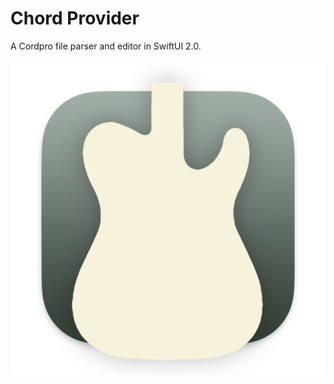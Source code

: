 # Chord Provider

A Cordpro file parser and editor in SwiftUI 2.0.

![Chord Provider](https://github.com/Desbeers/Chord-Provider/blob/main/Shared/Assets.xcassets/AppIcon.appiconset/Icon-512.png)
